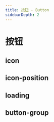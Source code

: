 ```yaml
---
title: 按钮 - Button 
sidebarDepth: 2
---
```

# 按钮

<button-button-demo></button-button-demo>

## icon 

<button-button-icon></button-button-icon>

## icon-position

<button-button-icon-position></button-button-icon-position>

## loading

<button-button-loading></button-button-loading>

## button-group

<button-button-group></button-button-group>
